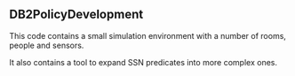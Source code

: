 ## DB2PolicyDevelopment

This code contains a small simulation environment with a number of rooms, people and sensors.

It also contains a tool to expand SSN predicates into more complex ones.


